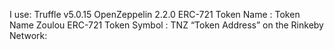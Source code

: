 I use:
    Truffle v5.0.15
    OpenZeppelin 2.2.0
ERC-721 Token Name : Token Name Zoulou
ERC-721 Token Symbol : TNZ
“Token Address” on the Rinkeby Network: